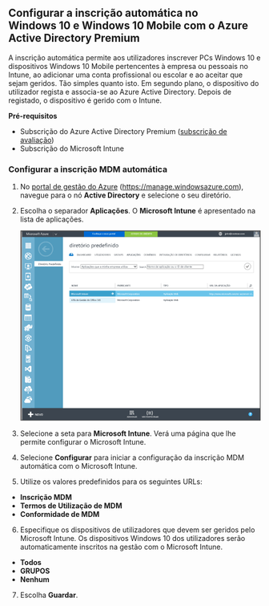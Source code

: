 ## <a name="set-up-windows-10-and-windows-10-mobile-automatic-enrollment-with-azure-active-directory-premium"></a>Configurar a inscrição automática no Windows 10 e Windows 10 Mobile com o Azure Active Directory Premium

A inscrição automática permite aos utilizadores inscrever PCs Windows 10 e dispositivos Windows 10 Mobile pertencentes à empresa ou pessoais no Intune, ao adicionar uma conta profissional ou escolar e ao aceitar que sejam geridos. Tão simples quanto isto. Em segundo plano, o dispositivo do utilizador regista e associa-se ao Azure Active Directory. Depois de registado, o dispositivo é gerido com o Intune.

**Pré-requisitos**
- Subscrição do Azure Active Directory Premium ([subscrição de avaliação](http://go.microsoft.com/fwlink/?LinkID=816845))
- Subscrição do Microsoft Intune


### <a name="configure-automatic-mdm-enrollment"></a>Configurar a inscrição MDM automática

1. No [portal de gestão do Azure](https://manage.windowsazure.com) (https://manage.windowsazure.com), navegue para o nó **Active Directory** e selecione o seu diretório.

2. Escolha o separador **Aplicações**. O **Microsoft Intune** é apresentado na lista de aplicações.

    ![Aplicações Azure AD com o Microsoft Intune](../media/aad-intune-app.png)

3. Selecione a seta para **Microsoft Intune**. Verá uma página que lhe permite configurar o Microsoft Intune.

4. Selecione **Configurar** para iniciar a configuração da inscrição MDM automática com o Microsoft Intune.

5. Utilize os valores predefinidos para os seguintes URLs:

  - **Inscrição MDM**
  - **Termos de Utilização de MDM** 
  - **Conformidade de MDM**

6.  Especifique os dispositivos de utilizadores que devem ser geridos pelo Microsoft Intune. Os dispositivos Windows 10 dos utilizadores serão automaticamente inscritos na gestão com o Microsoft Intune.

  - **Todos**
  - **GRUPOS**
  - **Nenhum**

7. Escolha **Guardar**.
